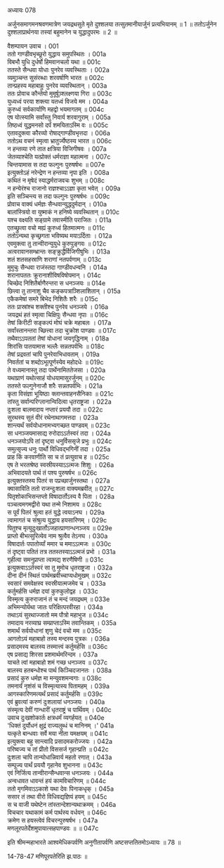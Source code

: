 अध्यायः 078

अर्जुनसमागमनश्रवणमात्रेण जयद्रथसुते मृते दुश्शलया तत्सुतमानीयार्जुनं प्रत्यभियानम् ॥ 1 ॥ ततोऽर्जुनेन दुश्शलाप्रार्थनया तस्यां बहुमानेन च युद्धादुपरमः ॥ 2 ॥

वैशम्पायन उवाच ।	001  
ततो गाण्डीवभृच्छूरो युद्धाय समुपस्थितः ।	001a  
विबभौ युधि दुर्धर्षो हिमवानचलो यथा ॥	001c  
ततस्ते सैन्धवा योधाः पुनरेव व्यवस्थिताः ।	002a  
व्यमुञ्चन्त सुसंरब्धाः शरवर्षाणि भारत ॥	002c  
तान्प्रहस्य महाबाहुः पुनरेव व्यवस्थितान् ।	003a  
ततः प्रोवाच कौन्तेयो मुमूर्षूञ्श्लक्ष्णया गिरा ॥	003c  
युध्यध्वं परया शक्त्या यतध्वं विजये मम ।	004a  
कुरुध्वं सर्वकार्याणि महद्वो भयमागतम् ॥	004c  
एष योत्स्यामि सर्वांस्तु निवार्य शरवागुराम् ।	005a  
तिष्ठध्वं युद्धमनसो दर्पं शमयिताऽस्मि वः ॥	005c  
एतावदुक्त्वा कौरव्यो रोषाद्गाण्डीवभृत्तदा ।	006a  
ततोऽथ वचनं स्मृत्वा भ्रातुर्ज्येष्ठस्य भारत ॥	006c  
न हन्तव्या रणे तात क्षत्रिया विजिगीषवः ।	007a  
जेतव्याश्चेति यत्प्रोक्तं धर्मराज्ञा महात्मना ।	007c  
चिन्तयामास स तदा फल्गुनः पुरुषर्षभः ॥	007e  
इत्युक्तोऽहं नरेन्द्रेण न हन्तव्या नृपा इति ।	008a  
कथितं न मृषेदं स्याद्धर्मराजवचः शुभम् ॥	008c  
न हन्येरंश्च राजानो राज्ञश्चाऽऽज्ञा कृता भवेत् ।	009a  
इति सञ्चिन्त्य स तदा फल्गुनः पुरुषर्षभः ॥	009c  
प्रोवाच वाक्यं धर्मज्ञः सैन्धवान्युद्धदुर्मदान् ।	010a  
बालांस्त्रियो वा युष्माकं न हनिष्ये व्यवस्थितान् ॥	010c  
यश्च वक्ष्यति सङ्ग्रामे तवास्मीति पराजितः ।	011a  
एतच्छ्रुत्वा वचो मह्यं कुरुध्वं हितमात्मनः ॥	011c  
ततोऽन्यथा कृच्छ्रगता भविष्यथ मयाऽर्दिताः ।	012a  
एवमुक्त्वा तु तान्वीरान्युयुधे कुरुपुङ्गवः ॥	012c  
अत्वरावानसम्भ्रान्तः सङ्क्रुद्धैर्विजिगीषुभिः ।	013a  
शतं शतसहस्राणि शराणां नतपर्वणाम् ॥	013c  
मुमुचुः सैन्धवा राजंस्तदा गाण्डीवधन्वनि ।	014a  
शरानापततः क्रूरानाशीविषविषोपमान् ।	014c  
चिच्छेद निशितैर्बाणैरन्तरा स धनञ्जयः ॥	014e  
छित्त्वा तु तानाशु चैव कङ्कपत्राञ्शिलाशितान् ।	015a  
एकैकमेषां समरे बिभेद निशितैः शरैः ॥	015c  
ततः प्रास्रांश्च शक्तीश्च पुनरेव धनञ्जये ।	016a  
जयद्रथं हतं स्मृत्वा चिक्षिपुः सैन्धवा नृपाः ॥	016c  
तेषां किरीटी सङ्कल्पं मोघं चक्रे महाबलः ।	017a  
सर्वांस्तानन्तरा च्छित्त्वा तदा चुक्रोश पाण्डवः ॥	017c  
तथैवाऽऽपततां तेषां योधानां जयगृद्धिनाम् ।	018a  
शिरांसि पातयामास भल्लैः सन्नतपर्वभिः ॥	018c  
तेषां प्रद्रवतां चापि पुनरेवाभिधावताम् ।	019a  
निवर्ततां च शब्दोऽभूत्पूर्णस्येव महोदधेः ॥	019c  
ते वध्यमानास्तु तदा पार्थेनामिततेजसा ।	020a  
यथाप्राणं यथोत्साहं योधयामासुरर्जुनम् ॥	020c  
ततस्ते फल्गुनेनाजौ शरैः सन्नतपर्वभिः ।	021a  
कृता विसंज्ञा भूयिष्ठाः क्लान्तवाहनसैनिकाः ॥	021c  
तांस्तु सर्वान्परिग्लानान्विदित्वा धृतराष्ट्रजा ।	022a  
दुःशला बालमादाय नप्तारं प्रययौ तदा ॥	022c  
सुरथस्य सुतं वीरं रथेनाथागमत्तदा ।	023a  
शान्त्यर्थं सर्वयोधानामभ्यगच्छत पाण्डवम् ॥	023c  
सा धनञ्जयमासाद्य रुरोदाऽऽर्तस्वरं तदा ।	024a  
धनञ्जयोऽपि तां दृष्ट्वा धनुर्विससृजे प्रभुः ॥	024c  
समुत्सृज्य धनुः पार्थो विधिवद्भगिनीं तदा ।	025a  
प्राह किं करवाणीति सा च तं प्रत्युवाच ह ॥	025c  
एष ते भरतश्रेष्ठ स्वस्रीयस्याऽऽत्मजः शिशुः ।	026a  
अभिवादयते पार्थ तं पश्य पुरुषर्षभ ॥	026c  
इत्युक्तस्तस्य पितरं स पप्रच्छार्जुनस्तथा ।	027a  
क्वासाविति ततो राजन्दुःशला वाक्यमब्रवीत् ॥	027c  
पितृशोकाभिसन्तप्तो विषादार्तोऽस्य वै पिता ।	028a  
पञ्चत्वमगमद्वीरो यथा तन्मे निशामय ॥	028c  
स पूर्वं पितरं श्रुत्वा हतं युद्धे त्वयाऽनघ ।	029a  
त्वामागतं च संश्रुत्य युद्धाय हयसारिणम् ।	029c  
पितुश्च मृत्युदुःखार्तोऽजहात्प्राणान्धनञ्जय ॥	029e  
प्राप्तो बीभत्सुरित्येव नाम श्रुत्वैव तेऽनघ ।	030a  
विषादार्तः पपातोर्व्यां ममार च ममाऽऽत्मजः ॥	030c  
तं दृष्ट्वा पतितं तत्र ततस्तस्याऽऽत्मजं प्रभो ।	031a  
गृहीत्वा समनुप्राप्ता त्वामद्य शरणैषिणी ॥	031c  
इत्युक्त्वाऽऽर्तस्वरं सा तु मुमोच धृतराष्ट्रजा ।	032a  
दीना दीनं स्थितं पार्थमब्रवीच्चाप्यधोमुखम् ॥	032c  
स्वसारं समवेक्षस्व स्वस्रीयात्मजमेव च ।	033a  
कर्तुमर्हसि धर्मज्ञ दयां कुरुकुलोद्वह ।	033c  
विस्मृत्य कुरुराजानं तं च मन्दं जयद्रथम् ॥	033e  
अभिमन्योर्यथा जातः परिक्षित्परवीरहा ।	034a  
तथाऽयं सुरथाज्जातो मम पौत्रो महाभुज ॥	034c  
तमादाय नरव्याघ्र सम्प्राप्ताऽस्मि तवान्तिकम् ।	035a  
शमार्थं सर्वयोधानां शृणु चेदं वचो मम ॥	035c  
आगतोऽयं महाबाहो तस्य मन्दस्य पुत्रकः ।	036a  
प्रसादमस्य बालस्य तस्मात्त्वं कर्तुमर्हसि ॥	036c  
एष प्रसाद्य शिरसा प्रशमार्थमरिन्दम ।	037a  
याचते त्वां महाबाहो शमं गच्छ धनञ्जय ॥	037c  
बालस्य हतबन्धोश्च पार्थ किञ्चिदजानतः ।	038a  
प्रसादं कुरु धर्मज्ञ मा मन्युवशमन्वगाः ॥	038c  
तमनार्यं नृशंसं च विस्मृत्यास्य पितामहम् ।	039a  
आगस्कारिणमत्यर्थं प्रसादं कर्तुमर्हसि ॥	039c  
एवं ब्रुवत्यां करुणं दुःशलायां धनञ्जयः ।	040a  
संस्मृत्य देवीं गान्धारीं धृतराष्ट्रं च पार्थिवम् ।	040c  
उवाच दुःखशोकार्तः क्षत्रधर्मं व्यगर्हयत् ॥	040e  
\'धिक्तं दुर्योधनं क्षुद्रं राज्यलुब्धं च मानिनम् ।\'	041a  
यत्कृते बान्धवाः सर्वे मया नीता यमक्षयम् ॥	041c  
इत्युक्त्वा बहु सान्त्वादि प्रसादमकरोज्जयः ।	042a  
परिष्वज्य च तां प्रीतो विससर्ज गृहान्प्रति ॥	042c  
दुःशला चापि तान्योधान्निवार्य महतो रणात् ।	043a  
सम्पूज्य पार्थं प्रययौ गृहानेव शुभानना ॥	043c  
एवं निर्जित्य तान्वीरान्सैन्धवान्स धनञ्जयः ।	044a  
अन्वधावत धावन्तं हयं कामविचारिणम् ॥	044c  
ततो मृगमिवाऽऽकाशे यथा देवः पिनाकधृक् ।	045a  
ससार तं तथा वीरो विधिवद्यज्ञियं हयम् ॥	045c  
स च वाजी यथेष्टेन तांस्तान्देशान्यथाक्रमम् ।	046a  
विचचार यथाकामं कर्म पार्थस्य वर्धयन् ॥	046c  
क्रमेण स हयस्त्वेवं विचरन्पुरुषर्षभ ।	047a  
मणलूरपतेर्देशमुपायात्सहपाण्डवः ॥ ॥	047c  

इति श्रीमन्महाभारते आश्वमेधिकपर्वणि अनुगीतापर्वणि अष्टसप्ततितमोऽध्यायः ॥ 78 ॥

14-78-47 मणिपूरपतेरिति झ.पाठः ॥
